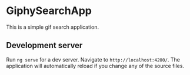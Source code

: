 # GiphySearchApp

This is a simple gif search application.
## Development server

Run `ng serve` for a dev server. Navigate to `http://localhost:4200/`. The application will automatically reload if you change any of the source files.

